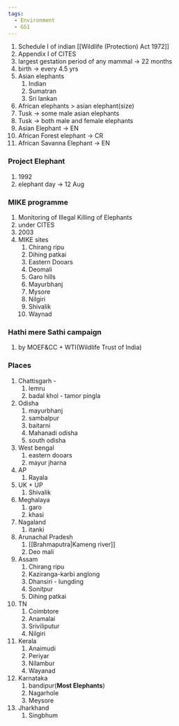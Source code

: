 ```yaml
---
tags:
  - Environment
  - GS1
---
```

1. Schedule I of indian [[Wildlife (Protection) Act 1972]]
2. Appendix I of CITES
3. largest gestation period of any mammal -> 22 months
4. birth -> every 4.5 yrs
5. Asian elephants
	1. Indian
	2. Sumatran
	3. Sri lankan
6. African elephants > asian elephant(size)
7. Tusk -> some male asian elephants
8. Tusk -> both male and female elephants
9. Asian Elephant -> EN
10. African Forest elephant -> CR
11. African Savanna Elephant -> EN
### Project Elephant
1. 1992
2. elephant day -> 12 Aug
### MIKE programme
1. Monitoring of Illegal Killing of Elephants
2. under CITES
3. 2003
4. MIKE sites
	1. Chirang ripu
	2. Dihing patkai
	3. Eastern Dooars
	4. Deomali
	5. Garo hills
	6. Mayurbhanj
	7. Mysore
	8. Nilgiri
	9. Shivalik
	10. Waynad

### Hathi mere Sathi campaign
1. by MOEF&CC + WTI(Wildlife Trust of India)

### Places 
1. Chattisgarh -
	1. lemru
	2. badal khol - tamor pingla
2. Odisha
	1. mayurbhanj
	2. sambalpur
	3. baitarni
	4. Mahanadi odisha
	5. south odisha
3. West bengal
	1. eastern dooars
	2. mayur jharna
4. AP
	1. Rayala
5. UK + UP
	1. Shivalik
6. Meghalaya 
	1. garo
	2. khasi
7. Nagaland
	1. itanki
8. Arunachal Pradesh
	1. [[Brahmaputra|Kameng river]]
	2. Deo mali
9. Assam
	1. Chirang ripu
	2. Kaziranga-karbi anglong
	3. Dhansiri - lungding
	4. Sonitpur
	5. Dihing patkai
10. TN
	1. Coimbtore
	2. Anamalai
	3. Sriviliputur
	4. Nilgiri
11. Kerala
	1. Anaimudi
	2. Periyar
	3. Nilambur
	4. Wayanad
12. Karnataka
	1. bandipur(**Most Elephants**)
	2. Nagarhole
	3. Meysore
13. Jharkhand
	1. Singbhum